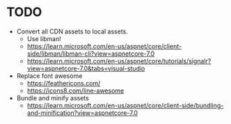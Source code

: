 # TODO

- Convert all CDN assets to local assets.
  - Use libman!
  - https://learn.microsoft.com/en-us/aspnet/core/client-side/libman/libman-cli?view=aspnetcore-7.0
  - https://learn.microsoft.com/en-us/aspnet/core/tutorials/signalr?view=aspnetcore-7.0&tabs=visual-studio
- Replace font awesome
  - https://feathericons.com/
  - https://icons8.com/line-awesome
- Bundle and minify assets
  - https://learn.microsoft.com/en-us/aspnet/core/client-side/bundling-and-minification?view=aspnetcore-7.0
